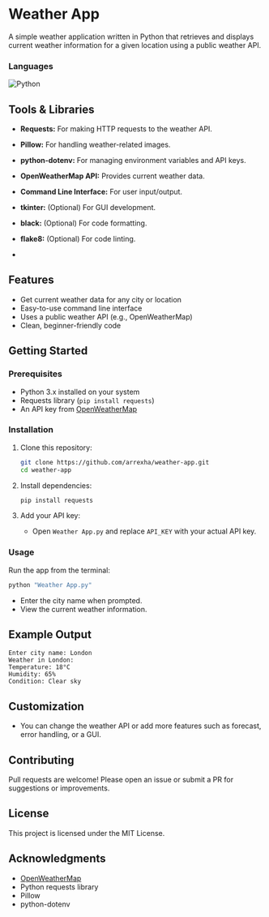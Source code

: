 # Weather App

A simple weather application written in Python that retrieves and displays current weather information for a given location using a public weather API.

### Languages
![Python](https://img.shields.io/badge/-Python-FFD43B?style=flat&logo=python&logoColor=blue)
## Tools & Libraries

- **Requests:** For making HTTP requests to the weather API.
- **Pillow:** For handling weather-related images.
- **python-dotenv:** For managing environment variables and API keys.
- **OpenWeatherMap API:** Provides current weather data.
- **Command Line Interface:** For user input/output.
- **tkinter:** (Optional) For GUI development.
- **black:** (Optional) For code formatting.
- **flake8:** (Optional) For code linting.

- 

## Features

- Get current weather data for any city or location
- Easy-to-use command line interface
- Uses a public weather API (e.g., OpenWeatherMap)
- Clean, beginner-friendly code

## Getting Started

### Prerequisites

- Python 3.x installed on your system
- Requests library (`pip install requests`)
- An API key from [OpenWeatherMap](https://openweathermap.org/api) 

### Installation

1. Clone this repository:
    ```bash
    git clone https://github.com/arrexha/weather-app.git
    cd weather-app
    ```

2. Install dependencies:
    ```bash
    pip install requests
    ```

3. Add your API key:
    - Open `Weather App.py` and replace `API_KEY` with your actual API key.

### Usage

Run the app from the terminal:
```bash
python "Weather App.py"
```
- Enter the city name when prompted.
- View the current weather information.

## Example Output

```
Enter city name: London
Weather in London:
Temperature: 18°C
Humidity: 65%
Condition: Clear sky
```

## Customization

- You can change the weather API or add more features such as forecast, error handling, or a GUI.

## Contributing

Pull requests are welcome! Please open an issue or submit a PR for suggestions or improvements.

## License

This project is licensed under the MIT License.

## Acknowledgments

- [OpenWeatherMap](https://openweathermap.org/)
- Python requests library
- Pillow
- python-dotenv
